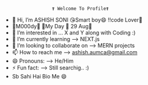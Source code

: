 
                      ❣️ Welcome To Profile❣️

- 👋 Hi, I’m ASHISH SONI 😘Smart boy😄 ‼️code Lover🔣
- 🧗M000dy🧒 🎉My Day 🎂 29 Aug🎂   
- 👀 I’m interested in ... X and Y along with Coding :)
- 🌱 I’m currently learning --> NEXT.js
- 💞️ I’m looking to collaborate on --> MERN projects
- 📫 How to reach me --> ashish.aumca@gmail.com
- 😄 Pronouns: --> He/Him
- ⚡ Fun fact: --> Still searchig.. :)
- Sb Sahi Hai Bio Me 😄

<!---
ashi5h745/ashi5h745 is a ✨ special ✨ repository because its `README.md` (this file) appears on your GitHub profile.
You can click the Preview link to take a look at your changes.
--->

